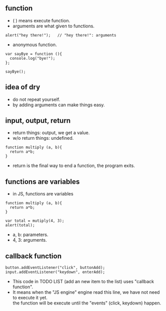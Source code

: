 ## function

- ( ) means execute function.
- arguments are what given to functions.
```
alert("hey there!");   // "hey there!": arguments
```
- anonymous function.
```
var sayBye = function (){
  console.log("bye!");
};

sayBye();
```
## idea of dry
- do not repeat yourself.
- by adding arguments can make things easy.

## input, output, return
- return things: output, we get a value.
- w/o return things: undefined.
```
function multiply (a, b){
  return a*b;
}
```
- return is the final way to end a function, the program exits.

## functions are variables
- in JS, functions are variables
```
function multiply (a, b){
  return a*b;
}

var total = mutiply(4, 3);
alert(total);
```
- a, b: parameters.
- 4, 3: arguments.



## callback function
```
button.addEventListener("click", buttonAdd); 
input.addEventListener("keydown", enterAdd);
```
- This code in TODO LIST (add an new item to the list) uses "callback function".
- It means when the "JS engine" engine read this line, we have not need to execute it yet.   
the function will be execute until the "events" (click, keydown) happen.







